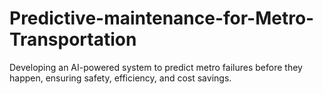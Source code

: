 # Predictive-maintenance-for-Metro-Transportation
Developing an AI-powered system to predict metro failures before they happen, ensuring safety, efficiency, and cost savings.
